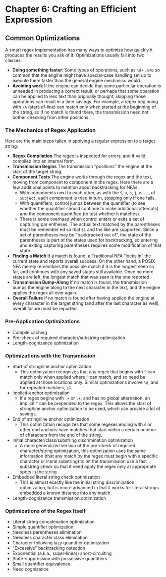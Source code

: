 # Chapter 6: Crafting an Efficient Expression

## Common Optimizations

A smart regex implementation has many ways to optimize how quickly it produces the results you ask of it. Optimizations usually fall into two classes:

- **Doing something faster**: Some types of operations, such as `\d+` , are so common that the engine might have special-case handling set up to execute them faster than the general engine mechanics would.
- **Avoiding work** If the engine can decide that some particular operation is unneeded in producing a correct result, or perhaps that some operation can be applied to less text than originally thought, skipping those operations can result in a time savings. For example, a regex beginning with `\A` (start-of-line) can match only when started at the beginning of the string, so if no match is found there, the transmission need not bother checking from other positions.

### The Mechanics of Regex Application

Here are the main steps taken in applying a regular expression to a target string:

- **Regex Compilation** The regex is inspected for errors, and if valid, compiled into an internal form.
- **Transmission Begins** The transmission “positions” the engine at the start of the target string.
- **Component Tests** The engine works through the regex and the text, moving from component to component in the regex. Here there are a few additional points to mention about backtracking for NFAs:
  * With components next to each other, as with the `S`, `u`, `b`, `j`, `e`. . . , of `Subject`, each component is tried in turn, stopping only if one fails.
  * With quantifiers, control jumps between the quantifier (to see whether the quantifier should continue to make additional attempts) and the component quantified (to test whether it matches).
  * There is some overhead when control enters or exits a set of capturing par entheses. The actual text matched by the parentheses must be remember ed so that `$1` and the like are supported. Since a set of parentheses may be “backtracked out of”, the state of the parentheses is part of the states used for backtracking, so entering and exiting capturing parentheses requires some modification of that state.
- **Finding a Match** If a match is found, a Traditional NFA “locks in” the current state and reports overall success. On the other hand, a POSIX NFA merely remembers the possible match if it is the longest seen so far, and continues with any saved states still available. Once no more states are left, the longest match that was seen is the one reported.
- **Transmission Bump-Along** If no match is found, the transmission bumps the engine along to the next character in the text, and the engine applies the regex all over again.
- **Overall Failure** If no match is found after having applied the engine at every character in the target string (and after the last character as well), overall failure must be reported.

### Pre-Application Optimizations

- Compile caching
- Pre-check of required character/substring optimization
- Length-cognizance optimization

### Optimizations with the Transmission

- Start of string/line anchor optimization
  * This optimization recognizes that any regex that begins with `^` can match only when applied where `^` can match, and so need be applied at those locations only. Similar optimizations involve `\A`, and for repeated matches, `\G`.
- Implicit-anchor optimization
  * If a regex begins with `.+` or `.+`, and has no global alternation, an implicit `^` can be prepended to the regex. This allows the start of string/line anchor optimization to be used, which can provide a lot of savings.
- End of string/line anchor optimization
  * This optimization recognizes that some regexes ending with `$` or other end anchors have matches that start within a certain number of characters from the end of the string.
- Initial character/class/substring discrimination optimization
  * A more generalized version of the pre-check of required character/string optimization, this optimization uses the same information (that any match by the regex must begin with a specific character or literal substring) to let the transmission use a fast substring check so that it need apply the regex only at appropriate spots in the string.
- Embedded literal string check optimization
  * This is almost exactly like the initial string discrimination optimization, but is mor e advanced in that it works for literal strings embedded a known distance into any match.
- Length-cognizance transmission optimization

### Optimizations of the Regex Itself
- Literal string concatenation optimization
- Simple quantifier optimization
- Needless parentheses elimination
- Needless character class elimination
- Character following lazy quantifier optimization
- "Excessive" backtracking detection
- Exponential (a.k.a., super-linear) short-circuiting
- State-suppression with possessive quantifiers
- Small quantifier equivalence
- Need cognizance

